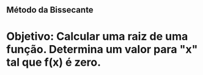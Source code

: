## Método da Bissecante

# Objetivo: Calcular uma raiz de uma função. Determina um valor para "x" tal que f(x) é zero.

